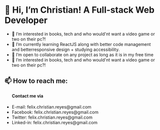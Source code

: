 <h1>👋 Hi, I’m Christian! A Full-stack Web Developer</h1>
<ul>
  <li>👀 I’m interested in books, tech and who would'nt want a video game or two on their pc?!</li>
  <li>🌱 I’m currently learning ReactJS along with better code management and betterresponsive design + studying accessibility.</li>
  <li>💞️ I’m open to collaborate on any project as long as it is in my free time</li>
  <li>👀 I’m interested in books, tech and who would'nt want a video game or two on their pc?!</li>
</ul>

<h2>📫 How to reach me: </h2> 
<ul>
  <h4>Contact me via</h4>
  <li>E-mail: felix.christian.reyes@gmail.com</li>
  <li>Facebook: felix.christian.reyes@gmail.com</li>
  <li>Twitter: felix.christian.reyes@gmail.com</li>
  <li>Linked-in: felix.christian.reyes@gmail.com</li>
</ul>



<!---
felixchristianreyes/felixchristianreyes is a ✨ special ✨ repository because its `README.md` (this file) appears on your GitHub profile.
You can click the Preview link to take a look at your changes.
--->
